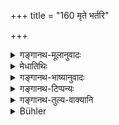 +++
title = "160 मृते भर्तरि"

+++

<details><summary>गङ्गानथ-मूलानुवादः</summary>

On the death of her husband, the good wife who remains firm, goes to heaven, even though childless; just like those students—(158).
</details>

<details><summary>मेधातिथिः</summary>

एष एवार्थो भूय उच्यते प्रतिपत्तिदार्ढ्यार्थम् ॥ ५.१५८ ॥
</details>

<details><summary>गङ्गानथ-भाष्यानुवादः</summary>

The same thing is repeated again, for the purpose of strengthening our conviction.—(159).
</details>

<details><summary>गङ्गानथ-टिप्पन्यः</summary>

(Verse 160 of others.)

This verse is quoted in *Mitākṣarā* (on 2.127) to the same effect as the
last two verses;—in *Madanapārijāta* (p. 198) to the effect that a woman
devoted to her husband need not follow him in death;—‘*Sādhvī*’ means
‘*pativratā*,’ ‘one devoted to her husband’; if it meant simply
‘chaste’, then the phrase ‘*brahmacarye vyavasthitā*’ would be a
needless repetition;—in *Varṣakriyākaumudī* (p. 577);—and in
*Nṛsiṃhaprasāda* (Saṃskāra, p. 67b and Vyavahāra, p. 38a).
</details>

<details><summary>गङ्गानथ-तुल्य-वाक्यानि</summary>

**(verses 5.154-163)  
**

See Comparative notes for [Verse
5.154].
</details>

<details><summary>Bühler</summary>

160	A virtuous wife who after the death of her husband constantly remains chaste, reaches heaven, though she have no son, just like those chaste men.
</details>

